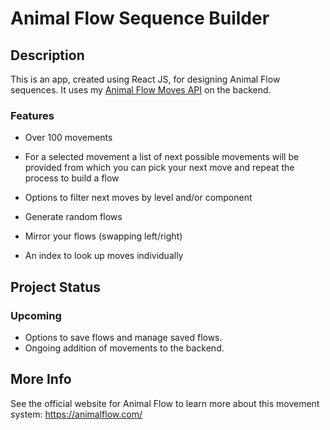 # Animal Flow Sequence Builder

## Description
This is an app, created using React JS, for designing Animal Flow sequences. It uses my [Animal Flow Moves API](https://github.com/steve-dave8/Animal-Flow-Moves-API) on the backend. 

### Features
* Over 100 movements

* For a selected movement a list of next possible movements will be provided from which you can pick your next move and repeat the process to build a flow

* Options to filter next moves by level and/or component

* Generate random flows

* Mirror your flows (swapping left/right)

* An index to look up moves individually

## Project Status
### Upcoming
* Options to save flows and manage saved flows.
* Ongoing addition of movements to the backend.

## More Info
See the official website for Animal Flow to learn more about this movement system: <https://animalflow.com/>

